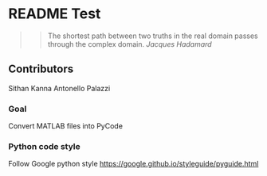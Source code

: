 # README Test

>> The shortest path between two truths in the real domain passes through the complex domain. 
*Jacques Hadamard*



## Contributors
Sithan Kanna
Antonello Palazzi

### Goal
Convert MATLAB files into PyCode


### Python code style
Follow Google python style https://google.github.io/styleguide/pyguide.html
